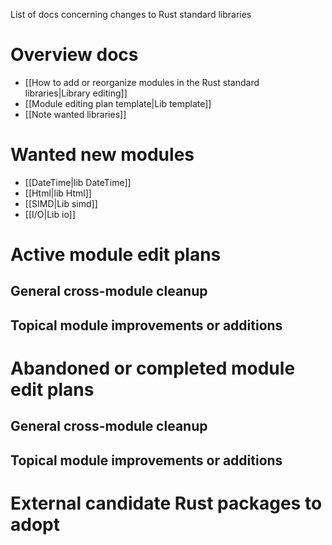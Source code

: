 List of docs concerning changes to Rust standard libraries

# Overview docs

  - [[How to add or reorganize modules in the Rust standard libraries|Library editing]]
  - [[Module editing plan template|Lib template]]
  - [[Note wanted libraries]]

# Wanted new modules

  - [[DateTime|lib DateTime]]
  - [[Html|lib Html]]
  - [[SIMD|Lib simd]]
  - [[I/O|Lib io]]

# Active module edit plans
## General cross-module cleanup
## Topical module improvements or additions

# Abandoned or completed module edit plans
## General cross-module cleanup
## Topical module improvements or additions

# External candidate Rust packages to adopt